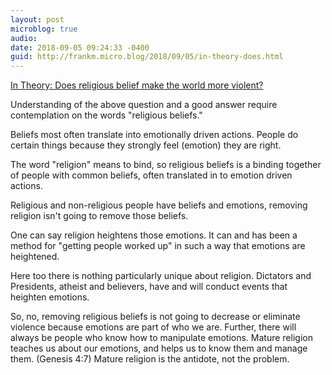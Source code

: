 ```yaml
---
layout: post
microblog: true
audio: 
date: 2018-09-05 09:24:33 -0400
guid: http://frankm.micro.blog/2018/09/05/in-theory-does.html
---
```

[In Theory: Does religious belief make the world more violent?](http://www.latimes.com/socal/burbank-leader/opinion/tn-blr-me-intheory-20180904-story.html)

Understanding of the above question and a good answer require contemplation on the words  "religious beliefs."

Beliefs most often translate into emotionally driven actions. People do certain things because they strongly feel (emotion) they are right.

The word "religion" means to bind, so religious beliefs is a binding together of people with common beliefs, often translated in to emotion driven actions. 

Religious and non-religious people have beliefs and emotions, removing religion isn't going to remove those beliefs. 

One can say religion heightens those emotions. It can and has been a method for "getting people worked up" in such a way that emotions are heightened. 

Here too there is nothing particularly unique about religion. Dictators and Presidents, atheist and believers, have and will conduct events that heighten emotions. 

So, no, removing religious beliefs is not going to decrease or eliminate violence because emotions are part of who we are. Further, there will always be people who know how to manipulate emotions. Mature religion teaches us about our emotions, and helps us to know them and manage them. (Genesis 4:7) Mature religion is the antidote, not the problem.
